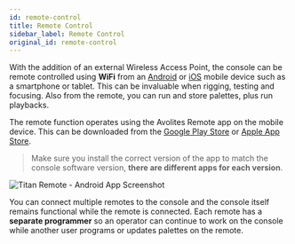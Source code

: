 ```yaml
---
id: remote-control
title: Remote Control
sidebar_label: Remote Control
original_id: remote-control
---
```


With the addition of an external Wireless Access Point, the console can
be remote controlled using **WiFi** from an [Android](https://play.google.com/store/apps/developer?id=Avolites+Ltd) or [iOS](https://apps.apple.com/us/developer/avolites-ltd/id688791177#see-all/i-phone-apps) mobile device
such as a smartphone or tablet. This can be invaluable when rigging,
testing and focusing. Also from the remote, you can run and store 
palettes, plus run playbacks.

The remote function operates using the Avolites Remote app on the mobile
device. This can be downloaded from the [Google Play Store](https://play.google.com/store/apps/developer?id=Avolites+Ltd) or [Apple App
Store](https://apps.apple.com/us/developer/avolites-ltd/id688791177#see-all/i-phone-apps).

> Make sure you install the correct version of the app to match the
console software version, **there are different apps for each version**.

![Titan Remote - Android App Screenshot](/docs/images/Fixture-View-in-Titan-Remote-Android-App.png)

You can connect multiple remotes to the console and the console itself
remains functional while the remote is connected. Each remote has a
**separate programmer** so an operator can continue to work on the console
while another user programs or updates palettes on the remote.